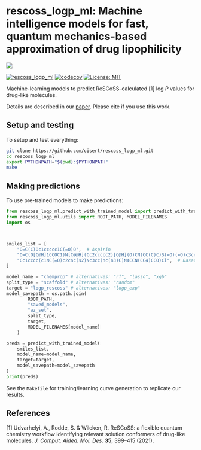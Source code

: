 # rescoss_logp_ml: Machine intelligence models for fast, quantum mechanics-based approximation of drug lipophilicity  

![](img.png)

[![rescoss_logp_ml](https://github.com/cisert/rescoss_logp_ml/actions/workflows/build.yml/badge.svg)](https://github.com/cisert/rescoss_logp_ml/actions/workflows/build.yml)
[![codecov](https://codecov.io/gh/cisert/rescoss_logp_ml/branch/main/graph/badge.svg?token=s0t6Nf3RW3)](https://codecov.io/gh/cisert/rescoss_logp_ml)
[![License: MIT](https://img.shields.io/badge/License-MIT-green.svg)](https://opensource.org/licenses/MIT)



Machine-learning models to predict ReSCoSS-calculated [1] log *P* values for drug-like molecules. 

Details are described in our [paper](https://pubs.acs.org/doi/10.1021/acsomega.2c05607). Please cite if you use this work. 

## Setup and testing

To setup and test everything: 
```bash
git clone https://github.com/cisert/rescoss_logp_ml.git
cd rescoss_logp_ml
export PYTHONPATH="$(pwd):$PYTHONPATH"
make
```
 
## Making predictions

To use pre-trained models to make predictions:

```python
from rescoss_logp_ml.predict_with_trained_model import predict_with_trained_model
from rescoss_logp_ml.utils import ROOT_PATH, MODEL_FILENAMES
import os



smiles_list = [
    "O=C(C)Oc1ccccc1C(=O)O",  # Aspirin
    "O=C(O[C@H]1CCOC1)N[C@@H](Cc2ccccc2)[C@H](O)CN(CC(C)C)S(=O)(=O)c3ccc(N)cc3",  # Amprenavir
    "Cc1cccc(c1NC(=O)c2cnc(s2)Nc3cc(nc(n3)C)N4CCN(CC4)CCO)Cl",  # Dasatinib
]

model_name = "chemprop" # alternatives: "rf", "lasso", "xgb"
split_type = "scaffold" # alternatives: "random"
target = "logp_rescoss" # alternatives: "logp_exp"
model_savepath = os.path.join(
        ROOT_PATH, 
        "saved_models", 
        "az_set", 
        split_type, 
        target, 
        MODEL_FILENAMES[model_name]
    )

preds = predict_with_trained_model(
    smiles_list, 
    model_name=model_name, 
    target=target, 
    model_savepath=model_savepath
)
print(preds)
```

See the `Makefile` for training/learning curve generation to replicate our results.


## References
[1] Udvarhelyi, A., Rodde, S. & Wilcken, R. ReSCoSS: a flexible quantum chemistry workflow identifying relevant solution conformers of drug-like molecules. *J. Comput. Aided. Mol. Des.* **35**, 399–415 (2021).
